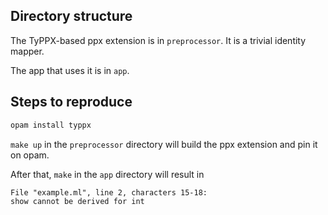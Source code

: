 
## Directory structure

The TyPPX-based ppx extension is in `preprocessor`. It is a trivial identity
mapper.

The app that uses it is in `app`.

## Steps to reproduce

```sh
opam install typpx
```

`make up` in the `preprocessor` directory will build the ppx extension and pin
it on opam.

After that, `make` in the `app` directory will result in

```
File "example.ml", line 2, characters 15-18:
show cannot be derived for int
```

